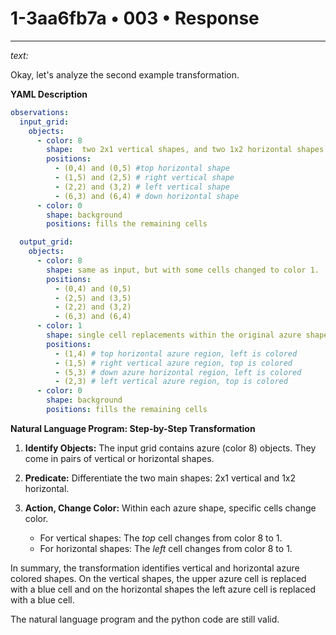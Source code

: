 # 1-3aa6fb7a • 003 • Response

---

*text:*

Okay, let's analyze the second example transformation.

**YAML Description**

```yaml
observations:
  input_grid:
    objects:
      - color: 8
        shape:  two 2x1 vertical shapes, and two 1x2 horizontal shapes.
        positions:
          - (0,4) and (0,5) #top horizontal shape
          - (1,5) and (2,5) # right vertical shape
          - (2,2) and (3,2) # left vertical shape
          - (6,3) and (6,4) # down horizontal shape
      - color: 0
        shape: background
        positions: fills the remaining cells

  output_grid:
    objects:
      - color: 8
        shape: same as input, but with some cells changed to color 1.
        positions:
          - (0,4) and (0,5)
          - (2,5) and (3,5)
          - (2,2) and (3,2)
          - (6,3) and (6,4)
      - color: 1
        shape: single cell replacements within the original azure shapes.
        positions:
          - (1,4) # top horizontal azure region, left is colored
          - (1,5) # right vertical azure region, top is colored
          - (5,3) # down azure horizontal region, left is colored
          - (2,3) # left vertical azure region, top is colored
      - color: 0
        shape: background
        positions: fills the remaining cells
```

**Natural Language Program: Step-by-Step Transformation**

1.  **Identify Objects:** The input grid contains azure (color 8) objects. They come in pairs of vertical or horizontal shapes.

2.  **Predicate:** Differentiate the two main shapes: 2x1 vertical and 1x2 horizontal.

3.  **Action, Change Color:** Within each azure shape, specific cells change color.
    *   For vertical shapes: The *top* cell changes from color 8 to 1.
    *   For horizontal shapes: The *left* cell changes from color 8 to 1.

In summary, the transformation identifies vertical and horizontal azure colored shapes. On the vertical shapes, the upper azure cell is replaced with a blue cell and on the horizontal shapes the left azure cell is replaced with a blue cell.

The natural language program and the python code are still valid.

